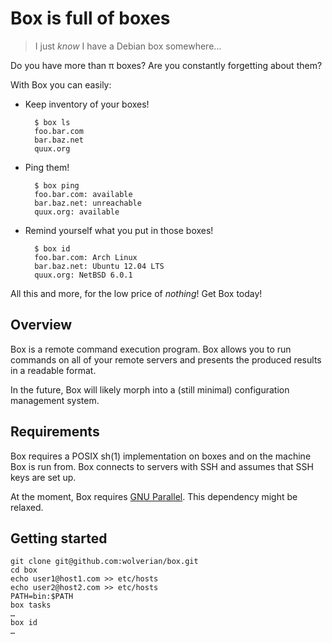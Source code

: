 # Box is full of boxes

> I just *know* I have a Debian box somewhere…

Do you have more than π boxes? Are you constantly forgetting about them?

With Box you can easily:

- Keep inventory of your boxes!

        $ box ls
        foo.bar.com
        bar.baz.net
        quux.org

- Ping them!

        $ box ping
        foo.bar.com: available
        bar.baz.net: unreachable
        quux.org: available

- Remind yourself what you put in those boxes!

        $ box id
        foo.bar.com: Arch Linux
        bar.baz.net: Ubuntu 12.04 LTS
        quux.org: NetBSD 6.0.1

All this and more, for the low price of *nothing*! Get Box today!

## Overview

Box is a remote command execution program. Box allows you to run commands on
all of your remote servers and presents the produced results in a readable
format.

In the future, Box will likely morph into a (still minimal) configuration
management system.

## Requirements

Box requires a POSIX sh(1) implementation on boxes and on the machine Box is
run from. Box connects to servers with SSH and assumes that SSH keys are set
up.

At the moment, Box requires [GNU Parallel][]. This dependency might be
relaxed.

## Getting started

    git clone git@github.com:wolverian/box.git
    cd box
    echo user1@host1.com >> etc/hosts
    echo user2@host2.com >> etc/hosts
    PATH=bin:$PATH
    box tasks
    …
    box id
    …

[GNU Parallel]: http://www.gnu.org/software/parallel/
